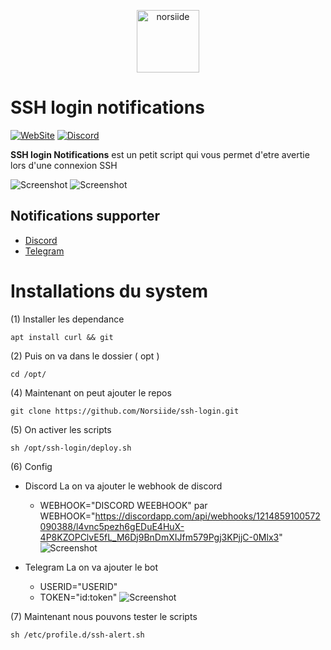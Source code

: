 <p align="center"><img src="https://norsiide.be/images/logo/logo.png" width="100" alt="norsiide"></p>

# SSH login notifications

[![WebSite](https://img.shields.io/website?down_message=Offline&label=WebSite&up_message=Online&url=https%3A%2F%2Fnorsiide.be)](https://norsiide.be)
[![Discord](https://img.shields.io/discord/1044976597402394664?color=5865f2&label=Discord&logo=discord&logoColor=fff&style=flat-square)](https://discord.gg/S5ZZufrY4v)

**SSH login Notifications** est un petit script qui vous permet d'etre avertie lors d'une connexion SSH

![Screenshot](https://norsiide.be/images/github/ssh-login/screen-discord.png)
![Screenshot](https://norsiide.be/images/github/ssh-login/screen-telegram.png)

## Notifications supporter 
* [Discord](https://norsiide.be)
* [Telegram](https://norsiide.be)

# Installations du system

(1) Installer les dependance

```
apt install curl && git
```
(2) Puis on va dans le dossier ( opt )
 
```
cd /opt/
```
(4) Maintenant on peut ajouter le repos
 
```
git clone https://github.com/Norsiide/ssh-login.git
```

(5) On activer les scripts
 
```
sh /opt/ssh-login/deploy.sh
```
(6) Config
* Discord
La on va ajouter le webhook de discord
    - WEBHOOK="DISCORD WEEBHOOK" par WEBHOOK="https://discordapp.com/api/webhooks/1214859100572090388/l4vnc5pezh6gEDuE4HuX-4P8KZOPClvE5fL_M6Dj9BnDmXIJfm579Pgj3KPjjC-0Mlx3"
![Screenshot](https://github.com/Norsiide/ssh-login/blob/main/img/webhook.png)

* Telegram
La on va ajouter le bot 
    - USERID="USERID"
    - TOKEN="id:token" 
    ![Screenshot](https://github.com/Norsiide/ssh-login/blob/main/img/telegram.png)


(7) Maintenant nous pouvons tester le scripts
 
```
sh /etc/profile.d/ssh-alert.sh
```
